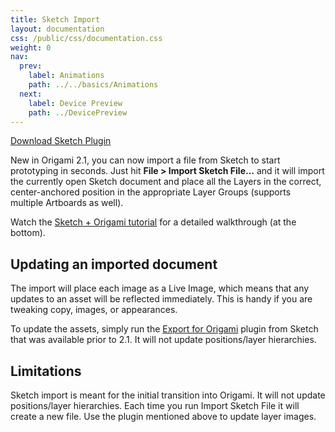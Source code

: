 ```yaml
---
title: Sketch Import
layout: documentation
css: /public/css/documentation.css
weight: 0
nav:
  prev:
    label: Animations
    path: ../../basics/Animations
  next:
    label: Device Preview
    path: ../DevicePreview
---
```


<a class="action-button" href="https://github.com/tarngerine/sketch-origami-export/archive/master.zip" target="_blank">Download Sketch Plugin</a>

New in Origami 2.1, you can now import a file from Sketch to start prototyping in seconds. Just hit **File > Import Sketch File...** and it will import the currently open Sketch document and place all the Layers in the correct, center-anchored position in the appropriate Layer Groups (supports multiple Artboards as well).

Watch the [Sketch + Origami tutorial](../../tutorials) for a detailed walkthrough (at the bottom).

## Updating an imported document
The import will place each image as a Live Image, which means that any updates to an asset will be reflected immediately. This is handy if you are tweaking copy, images, or appearances.

To update the assets, simply run the [Export for Origami](https://github.com/tarngerine/sketch-origami-export/archive/master.zip) plugin from Sketch that was available prior to 2.1. It will not update positions/layer hierarchies.

## Limitations
Sketch import is meant for the initial transition into Origami. It will not update positions/layer hierarchies. Each time you run Import Sketch File it will create a new file. Use the plugin mentioned above to update layer images.